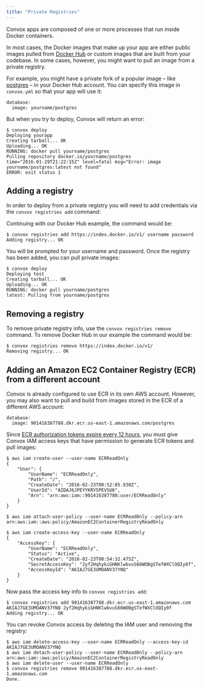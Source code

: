 ```yaml
---
title: "Private Registries"
---
```


Convox apps are composed of one or more processes that run inside Docker containers.

In most cases, the Docker images that make up your app are either public images pulled from [Docker Hub](https://hub.docker.com/) or custom images that are built from your codebase. In some cases, however, you might want to pull an image from a private registry.

For example, you might have a private fork of a popular image – like [postgres](https://hub.docker.com/_/postgres/) – in your Docker Hub account. You can specify this image in `convox.yml` so that your app will use it:

    database:
      image: yourname/postgres

But when you try to deploy, Convox will return an error:

    $ convox deploy
    Deploying yourapp
    Creating tarball... OK
    Uploading... OK
    RUNNING: docker pull yourname/postgres
    Pulling repository docker.io/yourname/postgres
    time="2016-01-29T21:22:15Z" level=fatal msg="Error: image yourname/postgres:latest not found"
    ERROR: exit status 1

## Adding a registry

In order to deploy from a private registry you will need to add credentials via the `convox registries add` command:

Continuing with our Docker Hub example, the command would be:

    $ convox registries add https://index.docker.io/v1/ username password
    Adding registry... OK

You will be prompted for your username and password. Once the registry has been added, you can pull private images:

    $ convox deploy
    Deploying test
    Creating tarball... OK
    Uploading... OK
    RUNNING: docker pull yourname/postgres
    latest: Pulling from yourname/postgres

## Removing a registry

To remove private registry info, use the `convox registries remove` command. To remove Docker Hub in our example the command would be:

    $ convox registries remove https://index.docker.io/v1/
    Removing registry... OK

## Adding an Amazon EC2 Container Registry (ECR) from a different account

Convox is already configured to use ECR in its own AWS account. However, you may also want to pull and build from images stored in the ECR of a different AWS account:

    database:
      image: 901416387788.dkr.ecr.us-east-1.amazonaws.com/postgres

Since [ECR authorization tokens expire every 12 hours](http://docs.aws.amazon.com/AmazonECR/latest/userguide/Registries.html#registry_auth), you must give Convox IAM access keys that have permission to generate ECR tokens and pull images:

    $ aws iam create-user --user-name ECRReadOnly
    {
        "User": {
            "UserName": "ECRReadOnly",
            "Path": "/",
            "CreateDate": "2016-02-23T00:52:05.930Z",
            "UserId": "AIDAJ6JPEYYKRY5PEVSU6",
            "Arn": "arn:aws:iam::901416387788:user/ECRReadOnly"
        }
    }

    $ aws iam attach-user-policy --user-name ECRReadOnly --policy-arn arn:aws:iam::aws:policy/AmazonEC2ContainerRegistryReadOnly

    $ aws iam create-access-key --user-name ECRReadOnly
    {
        "AccessKey": {
            "UserName": "ECRReadOnly",
            "Status": "Active",
            "CreateDate": "2016-02-23T00:54:32.475Z",
            "SecretAccessKey": "2yf2HqhykiGHNKlwbvuS66WOBgSTefWXClOQIy0f",
            "AccessKeyId": "AKIAJ7GE3UMOANV37YNQ"
        }
    }

Now pass the access key info to `convox registries add`:

    $ convox registries add 901416387788.dkr.ecr.us-east-1.amazonaws.com AKIAJ7GE3UMOANV37YNQ 2yf2HqhykiGHNKlwbvuS66WOBgSTefWXClOQIy0f
    Adding registry... OK

You can revoke Convox access by deleting the IAM user and removing the registry:

    $ aws iam delete-access-key --user-name ECRReadOnly --access-key-id AKIAJ7GE3UMOANV37YNQ
    $ aws iam detach-user-policy --user-name ECRReadOnly --policy-arn arn:aws:iam::aws:policy/AmazonEC2ContainerRegistryReadOnly
    $ aws iam delete-user --user-name ECRReadOnly
    $ convox registries remove 901416387788.dkr.ecr.us-east-1.amazonaws.com
    Done.
